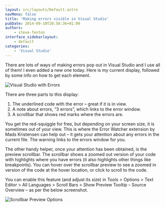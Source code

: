 ```yaml
---
layout: src/layouts/Default.astro
navMenu: false
title: 'Making errors visible in Visual Studio'
pubDate: 2014-09-10T20:58:36+01:00
authors:
    - steve-fenton
interface_sidebarlayout:
    - default
categories:
    - 'Visual Studio'
---
```


There are lots of ways of making errors pop out in Visual Studio and I use all of them! I even added a new one today. Here is my current display, followed by some info on how to get each element.

![Visual Studio with Errors](/img/2015/07/visual-studio-with-errors.png)

There are three parts to this display:

1. The underlined code with the error – great if it is in view.
2. A note about errors, “3 errors”, which links to the error window.
3. A scrollbar that shows red marks where the errors are.

You get the red-squiggle for free, but depending on your screen size, it is sometimes out of your view. This is where the Error Watcher extension by Mads Kristensen can help out – it gets your attention about any errors in the current file. The warning links to the errors window for you.

The other handy helper, once your attention has been obtained, is the preview scrollbar. The scrollbar shows a zoomed out version of your code with highlights where you have errors (it also highlights other things like breakpoints). You can hover over the scrollbar preview to see a zoomed in version of the code at the hover location, or click to scroll to the code.

You can enable this feature (and adjust its size) in Tools &gt; Options &gt; Text Editor &gt; All Languages &gt; Scroll Bars &gt; Show Preview Tooltip – Source Overview – as per the below screenshot.

![Scrollbar Preview Options](/img/2015/07/scrollbar-preview-options.png)